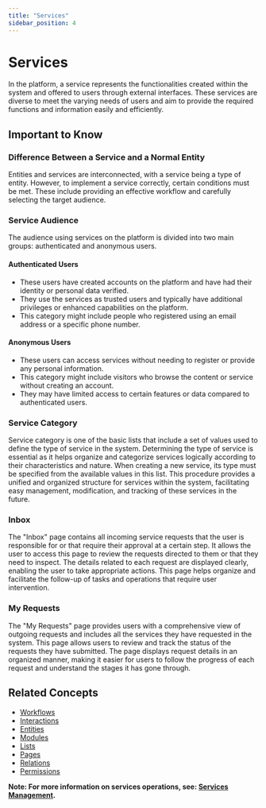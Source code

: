 ```yaml
---
title: "Services"
sidebar_position: 4
---
```


# Services
In the platform, a service represents the functionalities created within the system and offered to users through external interfaces. These services are diverse to meet the varying needs of users and aim to provide the required functions and information easily and efficiently.

## Important to Know

### Difference Between a Service and a Normal Entity
Entities and services are interconnected, with a service being a type of entity. However, to implement a service correctly, certain conditions must be met. These include providing an effective workflow and carefully selecting the target audience.

### Service Audience
The audience using services on the platform is divided into two main groups: authenticated and anonymous users.

#### Authenticated Users
- These users have created accounts on the platform and have had their identity or personal data verified.
- They use the services as trusted users and typically have additional privileges or enhanced capabilities on the platform.
- This category might include people who registered using an email address or a specific phone number.

#### Anonymous Users
- These users can access services without needing to register or provide any personal information.
- This category might include visitors who browse the content or service without creating an account.
- They may have limited access to certain features or data compared to authenticated users.

### Service Category
Service category is one of the basic lists that include a set of values used to define the type of service in the system. Determining the type of service is essential as it helps organize and categorize services logically according to their characteristics and nature. When creating a new service, its type must be specified from the available values in this list. This procedure provides a unified and organized structure for services within the system, facilitating easy management, modification, and tracking of these services in the future.

### Inbox
The "Inbox" page contains all incoming service requests that the user is responsible for or that require their approval at a certain step. It allows the user to access this page to review the requests directed to them or that they need to inspect. The details related to each request are displayed clearly, enabling the user to take appropriate actions. This page helps organize and facilitate the follow-up of tasks and operations that require user intervention.

### My Requests
The "My Requests" page provides users with a comprehensive view of outgoing requests and includes all the services they have requested in the system. This page allows users to review and track the status of the requests they have submitted. The page displays request details in an organized manner, making it easier for users to follow the progress of each request and understand the stages it has gone through.

## Related Concepts
- [Workflows](./workflows.md)
- [Interactions](./reactions-and-automation.md)
- [Entities](./entities.md)
- [Modules](./modules.md)
- [Lists](./lists.md)
- [Pages](./pages.md)
- [Relations](./relations.md)
- [Permissions](./permissions.md)


**Note: For more information on services operations, see: [Services Management](../../data-management/services.md).**